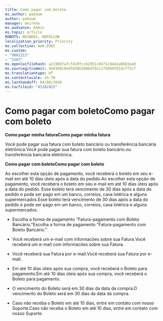 ```yaml
---
title: Como pagar com boleto
ms.author: pebaum
author: pebaum
manager: mnirkhe
ms.audience: Admin
ms.topic: article
ROBOTS: NOINDEX, NOFOLLOW
localization_priority: Priority
ms.collection: Adm_O365
ms.custom:
- "9001213"
- "3187"
ms.openlocfilehash: a2199bfa7cf419fccb2951c0471c84e2a6683aa0
ms.sourcegitcommit: 940169c0edf638b5086d70cc275049f01dcff3cf
ms.translationtype: HT
ms.contentlocale: zh-TW
ms.lasthandoff: 04/08/2020
ms.locfileid: "43182425"
---
```

# <a name="como-pagar-com-boleto"></a><span data-ttu-id="91031-102">Como pagar com boleto</span><span class="sxs-lookup"><span data-stu-id="91031-102">Como pagar com boleto</span></span>

<span data-ttu-id="91031-103">**Como pagar minha fatura**</span><span class="sxs-lookup"><span data-stu-id="91031-103">**Como pagar minha fatura**</span></span>

<span data-ttu-id="91031-104">Você pode pagar sua fatura com boleto bancário ou transferência bancária eletrônica.</span><span class="sxs-lookup"><span data-stu-id="91031-104">Você pode pagar sua fatura com boleto bancário ou transferência bancária eletrônica.</span></span>

<span data-ttu-id="91031-105">**Como pagar com boleto**</span><span class="sxs-lookup"><span data-stu-id="91031-105">**Como pagar com  boleto**</span></span>

<span data-ttu-id="91031-106">Ao escolher  esta opção de pagamento, você receberá o boleto em seu e-mail em até 10 dias úteis após a data do pedido.</span><span class="sxs-lookup"><span data-stu-id="91031-106">Ao escolher  esta opção de pagamento, você receberá o boleto em seu e-mail em até 10 dias úteis após a data do pedido.</span></span> <span data-ttu-id="91031-107">Esse boleto terá vencimento de 30 dias após a data do pedido e pode ser pago em um banco, correios, casa lotérica e alguns supermercados.</span><span class="sxs-lookup"><span data-stu-id="91031-107">Esse boleto terá vencimento de 30 dias após a data do pedido e pode ser pago em um banco, correios, casa lotérica e alguns supermercados.</span></span>

- <span data-ttu-id="91031-108">Escolha a forma de pagamento "Fatura-pagamento com Boleto Bancário."</span><span class="sxs-lookup"><span data-stu-id="91031-108">Escolha a forma de pagamento "Fatura-pagamento com Boleto Bancário."</span></span>

- <span data-ttu-id="91031-109">Você receberá um e-mail com informacões sobre sua Fatura.</span><span class="sxs-lookup"><span data-stu-id="91031-109">Você receberá um e-mail com informacões sobre sua Fatura.</span></span>

- <span data-ttu-id="91031-110">Você receberá sua Fatura por e-mail.</span><span class="sxs-lookup"><span data-stu-id="91031-110">Você receberá sua Fatura por e-mail.</span></span>

- <span data-ttu-id="91031-111">Em até 10 dias úteis após sua compra, você receberá o Boleto para pagamento.</span><span class="sxs-lookup"><span data-stu-id="91031-111">Em até 10 dias úteis após sua compra, você receberá o Boleto para pagamento.</span></span>

- <span data-ttu-id="91031-112">O vencimento do Boleto será em 30 dias da data da compra.</span><span class="sxs-lookup"><span data-stu-id="91031-112">O vencimento do Boleto será em 30 dias da data da compra.</span></span>

- <span data-ttu-id="91031-113">Caso não receba o Boleto em até 10 dias, entre em contato com nosso Suporte.</span><span class="sxs-lookup"><span data-stu-id="91031-113">Caso não receba o Boleto em até 10 dias, entre em contato com nosso Suporte.</span></span>

